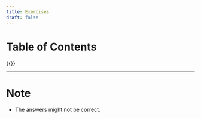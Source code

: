 ```yaml
---
title: Exercises
draft: false
---
```

# Table of Contents

{{<toc-tree>}}

---
# Note
- The answers might not be correct.

